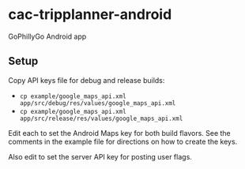 # cac-tripplanner-android
GoPhillyGo Android app


## Setup

Copy API keys file for debug and release builds:
 - `cp example/google_maps_api.xml app/src/debug/res/values/google_maps_api.xml`
 - `cp example/google_maps_api.xml app/src/release/res/values/google_maps_api.xml`

Edit each to set the Android Maps key for both build flavors. See the comments in the example file for directions on how to create the keys.

Also edit to set the server API key for posting user flags.
